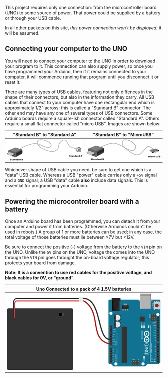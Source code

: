This project requires only one connection:  from the microcontroller board (UNO) to some source of
power.  That power could be supplied by a battery or through your USB cable.

In all other packets on this site, *this power connection won't be displayed*; 
it will be assumed.

## Connecting your computer to the UNO ##

You will need to connect your computer to the UNO in order to download 
your program to it.  This connection can also supply power, so once you have
programmed your Arduino, then if it remains connected to your computer, it
will commence running that program until you disconnect it or reset it.

There are many types of USB cables, featuring not only diffences in the
shape of their connectors, but also in the information they carry.
All USB cables that connect to your computer have one rectangular end
which is approximately 1/2" across; this is called a "Standard B" connector.
The other end may have any one of several types of USB connectors. Some
Arduino boards require a square-ish connector called "Standard A".  Others
require a small flat connector called "micro USB".  Images are shown
below:

| "Standard B" to "Standard A"   | "Standard B" to "MicroUSB"      |
|:------------------------------:|:-------------------------------:|
| ![](images/stdB_to_stdA.png)   |![](images/stdB_to_microusb.png) |    

Whichever shape of USB cable you need, be sure to get one which is a 
"data" USB cable.  Whereas a USB "power" cable carries only a `+5V` signal
and a `GND` signal, a USB "data" cable **also** include data signals.
This is essential for programming your Arduino.

## Powering the microcontroller board with a battery ##

Once an Arduino board has been programmed, you can detach it from your
computer and power it from batteries.  (Otherwise Arduinos couldn't be 
used in robots.)  A group of 1 or more batteries can be used; in any
case, the total voltage of those batteries must lie between >7V but \<12V.

Be sure to connect the positive (`+`) voltage from the battery to the `VIN` pin
on the UNO.  Unlike the `5V` pins on the UNO, voltage the comes into the UNO
through the `VIN` pin goes throught the on-board voltage regulator; this protects
your board from damage.

**Note: It is a convention to use red cables for the positive voltage, and
black cables for 0V, or "ground".**

| Uno Connected to a pack of 4 1.5V batteries |
|:-------------------------------------------:|
| ![](images/uno-with-battery_bb.svg.png)     |





